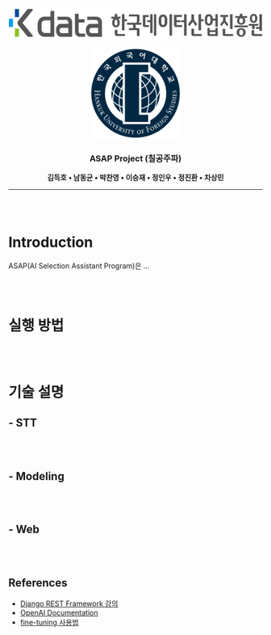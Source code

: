 <p  align="center"><img src="./readme_img/Kdata_logo.png" height=65>
<p  align="center"><img src="./readme_img/HUFS_logo.png" height=180>
<div align="center">

### ASAP Project (칠공주파)


**김득호 • 남동균 • 박찬영 • 이승재 • 정인우 • 정진환 • 차상민**

</div>

---

</br></br>

# Introduction
ASAP(AI Selection Assistant Program)은 ...


</br></br>

# 실행 방법


</br></br>

# 기술 설명
## - STT


</br></br>

## - Modeling


</br></br>

## - Web


</br></br>

## References
- [Django REST Framework 강의](https://www.youtube.com/watch?v=1qiQkKshMUs&list=PLQFurmxCuZ2Qmcl0TJame_N79kP2o7VzG&index=1)
- [OpenAI Documentation](https://platform.openai.com/docs)
- [fine-tuning 사용법](https://domdom.tistory.com/604)